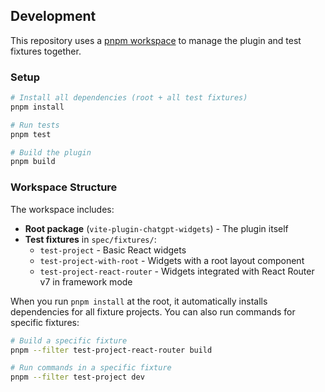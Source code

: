 ## Development

This repository uses a [pnpm workspace](https://pnpm.io/workspaces) to manage the plugin and test fixtures together.

### Setup

```bash
# Install all dependencies (root + all test fixtures)
pnpm install

# Run tests
pnpm test

# Build the plugin
pnpm build
```

### Workspace Structure

The workspace includes:

- **Root package** (`vite-plugin-chatgpt-widgets`) - The plugin itself
- **Test fixtures** in `spec/fixtures/`:
  - `test-project` - Basic React widgets
  - `test-project-with-root` - Widgets with a root layout component
  - `test-project-react-router` - Widgets integrated with React Router v7 in framework mode

When you run `pnpm install` at the root, it automatically installs dependencies for all fixture projects. You can also run commands for specific fixtures:

```bash
# Build a specific fixture
pnpm --filter test-project-react-router build

# Run commands in a specific fixture
pnpm --filter test-project dev
```
